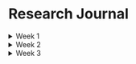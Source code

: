 # Research Journal

<details>
  <summary>Week 1</summary>
  
  ### 5/21
  First day, intro to project and machine learning. 

  ### 5/22
  Setting up Apache Spark
  - Connecting to NDSU server
  - Running simple examples

  ### 5/23

  - overview of PSO with Aaron
  - begin working on parrelizing sorting algorithm
    - got a working program, but not sure if it was parrezling.
    - only used 2 partiitons on local machine, 1 on remote 
    

  ### 5/24
  - trying to fix sorting algorithm
    - previous code no longer working
    - simple square function also not working
</details>

<details>
  <summary>Week 2</summary>
  
  ### 5/28
  - Code now working locally - didn't make any changes.

  ### 5/29
  - Created  `firefly.py` algorithm without spark
    - created simple algorithm using chatgpt
    - developed `gridSearch.py` to find best parameters
    - on `4Cluster2D.csv` resulted in 100% accuracy (with rounding)

  ### 5/30
  - Altered `firefly.py` program to take in dataset with any number of classes or dimension. 
  - Worked on finding parameters that fit all programs, but with little sucesss.  `4Cluster2D.csv` is an ideal dataset, so the program converged perfectly. But other datasets did not consistently come within 10 units of error. 

  ### 5/31
  - Continued attempting to tweak paramaeters and `firefly.py` to improve accuracy. Added the following features:
    - Convergence condition: when improvement is consistently below a certain threshold, stop program and determine convergence.
    - Dynamic alpha: alpha level starts high and gradually decreases
  - Created an initial version of the FireFly algorithm with Spark. 
    - Using Spark requries handling the dataset in a slightly different way. 
    - New algorithm uses a Spark dataframe instead of pandas.  

</details>

<details>
  <summary>Week 3</summary>

  ### 6/31
    - Updated fireflyTest to include testing. It now takes a subset of data and classifies it using the model and returns an accuracy level.
      - For binary classification accuracy is 100%. 
      - For 4 classes the accuracy is between 92-95%. 
    - Worked on introductory presentation
</details>
